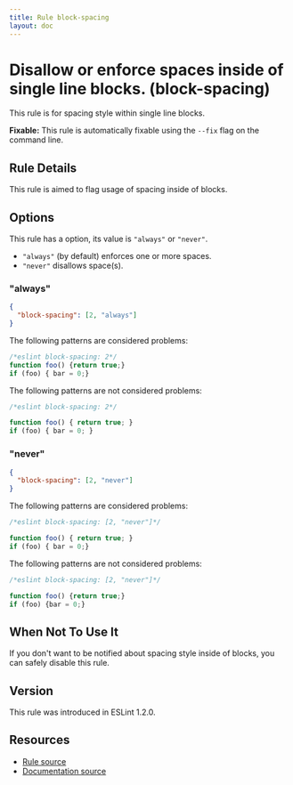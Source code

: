 ```yaml
---
title: Rule block-spacing
layout: doc
---
```

<!-- Note: No pull requests accepted for this file. See README.md in the root directory for details. -->

# Disallow or enforce spaces inside of single line blocks. (block-spacing)

This rule is for spacing style within single line blocks.

**Fixable:** This rule is automatically fixable using the `--fix` flag on the command line.

## Rule Details

This rule is aimed to flag usage of spacing inside of blocks.

## Options

This rule has a option, its value is `"always"` or `"never"`.

- `"always"` (by default) enforces one or more spaces.
- `"never"` disallows space(s).

### "always"

```json
{
  "block-spacing": [2, "always"]
}
```

The following patterns are considered problems:

```js
/*eslint block-spacing: 2*/
function foo() {return true;}
if (foo) { bar = 0;}
```

The following patterns are not considered problems:

```js
/*eslint block-spacing: 2*/

function foo() { return true; }
if (foo) { bar = 0; }
```

### "never"

```json
{
  "block-spacing": [2, "never"]
}
```

The following patterns are considered problems:

```js
/*eslint block-spacing: [2, "never"]*/

function foo() { return true; }
if (foo) { bar = 0;}
```

The following patterns are not considered problems:

```js
/*eslint block-spacing: [2, "never"]*/

function foo() {return true;}
if (foo) {bar = 0;}
```

## When Not To Use It

If you don't want to be notified about spacing style inside of blocks, you can safely disable this rule.

## Version

This rule was introduced in ESLint 1.2.0.

## Resources

* [Rule source](https://github.com/eslint/eslint/tree/master/lib/rules/block-spacing.js)
* [Documentation source](https://github.com/eslint/eslint/tree/master/docs/rules/block-spacing.md)
